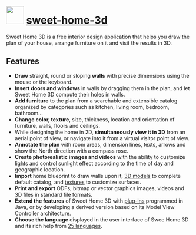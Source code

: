 # <img src="https://cdn.jsdelivr.net/gh/chocolatey/chocolatey-coreteampackages@736a00f718c84566b58be6146579ed1a6ce7648e/icons/sweet-home-3d.png" width="48" height="48"/> [sweet-home-3d](https://chocolatey.org/packages/sweet-home-3d)


Sweet Home 3D is a free interior design application that helps you draw the plan of your house, arrange furniture on it and visit the results in 3D.

## Features
- **Draw** straight, round or sloping **walls** with precise dimensions using the mouse or the keyboard.
- **Insert doors and windows** in walls by dragging them in the plan, and let Sweet Home 3D compute their holes in walls.
- **Add furniture** to the plan from a searchable and extensible catalog organized by categories such as kitchen, living room, bedroom, bathroom...
- **Change color, texture**, size, thickness, location and orientation of furniture, walls, floors and ceilings.
- While designing the home in 2D, **simultaneously view it in 3D** from an aerial point of view, or navigate into it from a virtual visitor point of view.
- **Annotate the plan** with room areas, dimension lines, texts, arrows and show the North direction with a compass rose.
- **Create photorealistic images and videos** with the ability to customize lights and control sunlight effect according to the time of day and geographic location.
- **Import** home blueprint to draw walls upon it, [3D models](http://www.sweethome3d.com/importModels.jsp) to complete default catalog, and [textures](http://www.sweethome3d.com/importTextures.jsp) to customize surfaces.
- **Print and export** ODFs, bitmap or vector graphics images, videos and 3D files in standard file formats.
- **Extend the features** of Sweet Home 3D with [plug-ins](http://www.sweethome3d.com/pluginDeveloperGuide.jsp) programmed in Java, or by developing a derived version based on its Model View Controller architecture.
- **Choose the language** displayed in the user interface of Swee Home 3D and its rich help from [25 languages](http://www.sweethome3d.com/translations.jsp).

